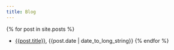 ```yaml
---
title: Blog
---
```


{% for post in site.posts %}
- [{{post.title}}]({{post.url}}), {{post.date | date_to_long_string}}
{% endfor %}
